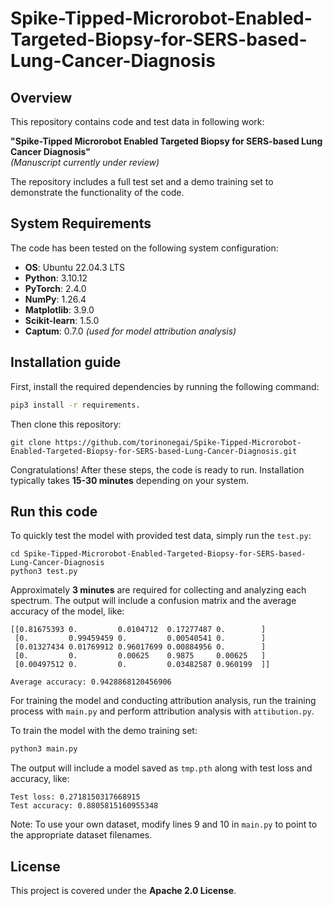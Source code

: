 # Spike-Tipped-Microrobot-Enabled-Targeted-Biopsy-for-SERS-based-Lung-Cancer-Diagnosis
## Overview
This repository contains code and test data in following work:

**"Spike-Tipped Microrobot Enabled Targeted Biopsy for SERS-based Lung Cancer Diagnosis"**  
*(Manuscript currently under review)*

The repository includes a full test set and a demo training set to demonstrate the functionality of the code.

## System Requirements

The code has been tested on the following system configuration:

- **OS**: Ubuntu 22.04.3 LTS
- **Python**: 3.10.12
- **PyTorch**: 2.4.0
- **NumPy**: 1.26.4
- **Matplotlib**: 3.9.0
- **Scikit-learn**: 1.5.0
- **Captum**: 0.7.0 *(used for model attribution analysis)*

## Installation guide

First, install the required dependencies by running the following command:
```bash
pip3 install -r requirements.
```
Then clone this repository:
```
git clone https://github.com/torinonegai/Spike-Tipped-Microrobot-Enabled-Targeted-Biopsy-for-SERS-based-Lung-Cancer-Diagnosis.git
```
Congratulations! After these steps, the code is ready to run.  Installation typically takes **15-30 minutes** depending on your system. 
## Run this code

To quickly test the model with provided test data, simply run the `test.py`:
```
cd Spike-Tipped-Microrobot-Enabled-Targeted-Biopsy-for-SERS-based-Lung-Cancer-Diagnosis
python3 test.py
```
Approximately **3 minutes** are required for collecting and analyzing each spectrum.
The output will include a confusion matrix and the average accuracy of the model, like:
```
[[0.81675393 0.         0.0104712  0.17277487 0.        ]
 [0.         0.99459459 0.         0.00540541 0.        ]
 [0.01327434 0.01769912 0.96017699 0.00884956 0.        ]
 [0.         0.         0.00625    0.9875     0.00625   ]
 [0.00497512 0.         0.         0.03482587 0.960199  ]]

Average accuracy: 0.9428868120456906
```
For training the model and conducting attribution analysis, run the training process with `main.py` and perform attribution analysis with `attibution.py`.

To train the model  with the demo training set:
```bash
python3 main.py
```
The output will include a model saved as `tmp.pth` along with test loss and accuracy, like:
```
Test loss: 0.2718150317668915 
Test accuracy: 0.8805815160955348
```
Note: To use your own dataset, modify lines 9 and 10 in `main.py` to point to the appropriate dataset filenames.
## License

This project is covered under the **Apache 2.0 License**.